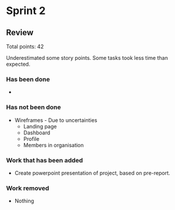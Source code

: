 
# Sprint 2

## Review

Total points: 42

Underestimated some story points. Some tasks took less time than expected.

### Has been done

- 

### Has not been done

- Wireframes - Due to uncertainties
  - Landing page
  - Dashboard
  - Profile
  - Members in organisation

### Work that has been added

- Create powerpoint presentation of project, based on pre-report.

### Work removed

- Nothing

